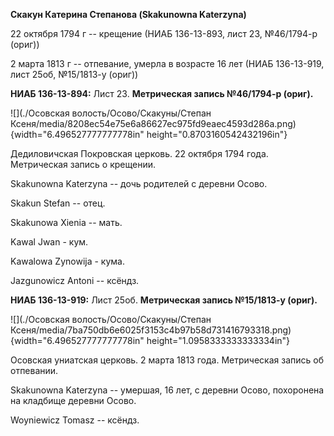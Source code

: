 **Скакун Катерина Степанова (Skakunowna Katerzyna)**

22 октября 1794 г -- крещение (НИАБ 136-13-893, лист 23, №46/1794-р
(ориг))

2 марта 1813 г -- отпевание, умерла в возрасте 16 лет (НИАБ 136-13-919,
лист 25об, №15/1813-у (ориг))

**НИАБ 136-13-894:** Лист 23. **Метрическая запись №46/1794-р (ориг).**

![](./Осовская волость/Осово/Скакуны/Степан Ксеня/media/8208ec54e75e6a86627ec975fd9eaec4593d286a.png){width="6.496527777777778in"
height="0.8703160542432196in"}

Дедиловичская Покровская церковь. 22 октября 1794 года. Метрическая
запись о крещении.

Skakunowna Katerzyna -- дочь родителей с деревни Осовo.

Skakun Stefan -- отец.

Skakunowa Xienia -- мать.

Kawal Jwan - кум.

Kawalowa Zynowija - кума.

Jazgunowicz Antoni -- ксёндз.

**НИАБ 136-13-919:** Лист 25об. **Метрическая запись №15/1813-у
(ориг).**

![](./Осовская волость/Осово/Скакуны/Степан Ксеня/media/7ba750db6e6025f3153c4b97b58d731416793318.png){width="6.496527777777778in"
height="1.0958333333333334in"}

Осовская униатская церковь. 2 марта 1813 года. Метрическая запись об
отпевании.

Skakunowna Katerzyna -- умершая, 16 лет, с деревни Осово, похоронена на
кладбище деревни Осово.

Woyniewicz Tomasz -- ксёндз.
